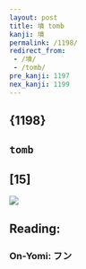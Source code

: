 ```yaml
---
layout: post
title: 墳 tomb
kanji: 墳
permalink: /1198/
redirect_from:
 - /墳/
 - /tomb/
pre_kanji: 1197
nex_kanji: 1199
---
```


## {1198}

## `tomb`

## [15]

<div class="stroke"><img src="E5A2B3.png" /></div>

## Reading:

### On-Yomi: フン
